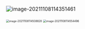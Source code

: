 ![image-20211108114351461](/Users/kestrel/developer/nrookie.github.io/collections/parallel_computing/image-20211108114351461.png)



<img src="/Users/kestrel/developer/nrookie.github.io/collections/parallel_computing/image-20211108114508828.png" alt="image-20211108114508828" style="zoom:50%;" />







<img src="/Users/kestrel/developer/nrookie.github.io/collections/parallel_computing/image-20211108114554496.png" alt="image-20211108114554496" style="zoom:50%;" />





